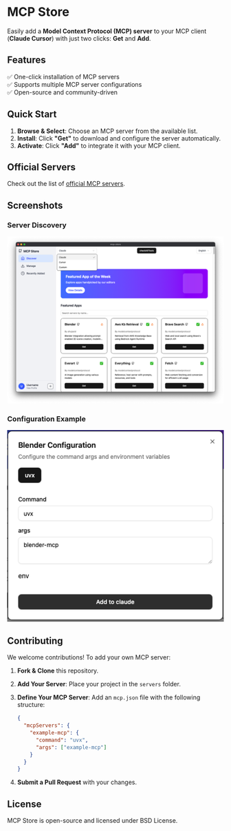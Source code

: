 # MCP Store

Easily add a **Model Context Protocol (MCP) server** to your MCP client (**Claude Cursor**) with just two clicks: **Get** and **Add**.

## Features

✅ One-click installation of MCP servers  
✅ Supports multiple MCP server configurations  
✅ Open-source and community-driven  

## Quick Start

1. **Browse & Select**: Choose an MCP server from the available list.  
2. **Install**: Click **"Get"** to download and configure the server automatically.  
3. **Activate**: Click **"Add"** to integrate it with your MCP client.  

## Official Servers

Check out the list of [official MCP servers](https://github.com/modelcontextprotocol/servers).

## Screenshots

### Server Discovery
![Discover Screenshot](./images/MCPStore-screenshot.png)

### Configuration Example
![Config Screenshot](./images/MCPStore-screenshot-config.png)

## Contributing

We welcome contributions! To add your own MCP server:

1. **Fork & Clone** this repository.  
2. **Add Your Server**: Place your project in the `servers` folder.  
3. **Define Your MCP Server**: Add an `mcp.json` file with the following structure:

   ```json
   {
     "mcpServers": {
       "example-mcp": {
         "command": "uvx",
         "args": ["example-mcp"]
       }
     }
   }
   ```
4. **Submit a Pull Request** with your changes.

## License

MCP Store is open-source and licensed under BSD License.
